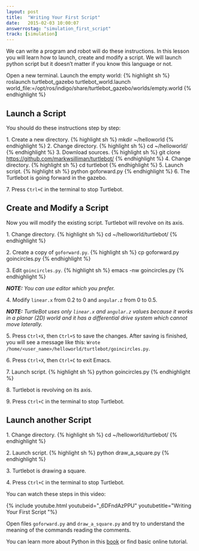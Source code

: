 ```yaml
---
layout: post
title:  "Writing Your First Script"
date:   2015-02-03 10:00:07
answerrostag: "simulation_first_script"
track: [simulation]
---
```


We can write a program and robot will do these instructions. In this lesson you will learn how to launch, create and modify a script. We will launch python script but it doesn’t matter if you know this language or not.

Open a new terminal. Launch the empty world:
{% highlight sh %}
roslaunch turtlebot_gazebo turtlebot_world.launch world_file:=/opt/ros/indigo/share/turtlebot_gazebo/worlds/empty.world
{% endhighlight %}

## Launch a Script

You should do these instructions step by step:

1\. Create a new directory.
{% highlight sh %}
mkdir ~/helloworld
{% endhighlight %}
2\. Change directory.
{% highlight sh %}
cd ~/helloworld/
{% endhighlight %}
3\. Download sources.
{% highlight sh %}
git clone https://github.com/markwsilliman/turtlebot/
{% endhighlight %}
4\. Change directory.
{% highlight sh %}
cd turtlebot
{% endhighlight %}
5\. Launch script.
{% highlight sh %}
python goforward.py
{% endhighlight %}
6\. The Turtlebot is going forward in the gazebo.

7\. Press `Ctrl+C` in the terminal to stop Turtlebot.

## Create and Modify a Script

Now you will modify the existing script. Turtlebot will revolve on its axis.

1\. Change directory.
{% highlight sh %}
cd ~/helloworld/turtlebot/
{% endhighlight %}

2\. Create a copy of `goforward.py`.
{% highlight sh %}
cp goforward.py goincircles.py
{% endhighlight %}

3\. Edit `goincircles.py`.
{% highlight sh %}
emacs -nw goincircles.py
{% endhighlight %}

***NOTE:*** *You can use editor which you prefer.*

4\. Modify `linear.x` from 0.2 to 0 and `angular.z` from 0 to 0.5.

***NOTE:*** *TurtleBot uses only `linear.x` and `angular.z` values because it works in a planar (2D) world and it has a differential drive system which cannot move laterally.*

5\. Press `Ctrl+X`, then `Ctrl+S` to save the changes. After saving is finished, you will see a message like this:
`Wrote /home/<user_name>/helloworld/turtlebot/goincircles.py`.

6\. Press `Ctrl+X`, then `Ctrl+C` to exit Emacs.

7\. Launch script.
{% highlight sh %}
python goincircles.py
{% endhighlight %}

8\. Turtlebot is revolving on its axis.

9\. Press `Ctrl+C` in the terminal to stop Turtlebot.

## Launch another Script
1\. Change directory.
{% highlight sh %}
cd ~/helloworld/turtlebot/
{% endhighlight %}

2\. Launch script.
{% highlight sh %}
python draw_a_square.py
{% endhighlight %}

3\. Turtlebot is drawing a square.

4\. Press `Ctrl+C` in the terminal to stop Turtlebot.

You can watch these steps in this video:

{% include youtube.html youtubeid="_6DFndAzPPU" youtubetitle="Writing Your First Script "%}

Open files `goforward.py` and `draw_a_square.py` and try to understand the meaning of the commands reading the comments.

You can learn more about Python in this [book](http://shop.oreilly.com/product/0636920028154.do) or find basic online tutorial.
